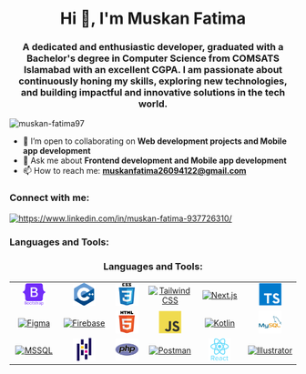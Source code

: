 <h1 align="center">Hi 👋, I'm Muskan Fatima</h1>
<h3 align="center">A dedicated and enthusiastic developer, graduated with a Bachelor's degree in Computer Science from COMSATS Islamabad with an excellent CGPA. I am passionate about continuously honing my skills, exploring new technologies, and building impactful and innovative solutions in the tech world.</h3>

<p align="left"> <img src="https://komarev.com/ghpvc/?username=muskan-fatima97&label=Profile%20views&color=0e75b6&style=flat" alt="muskan-fatima97" /> </p>


- 👯 I’m open to collaborating on **Web development projects and Mobile app development**
- 💬 Ask me about **Frontend development and Mobile app development**
- 📫 How to reach me: **muskanfatima26094122@gmail.com**

<h3 align="left">Connect with me:</h3>
<p align="left">
<a href="https://linkedin.com/in/https://www.linkedin.com/in/muskan-fatima-937726310/" target="blank"><img align="center" src="https://raw.githubusercontent.com/rahuldkjain/github-profile-readme-generator/master/src/images/icons/Social/linked-in-alt.svg" alt="https://www.linkedin.com/in/muskan-fatima-937726310/" height="30" width="40" /></a>
</p>

<h3 align="left">Languages and Tools:</h3>
<h3 align="center">Languages and Tools:</h3>

<div align="center">
  <table>
    <tr>
      <td align="center" width="96">
        <a href="https://getbootstrap.com" target="_blank">
          <img src="https://raw.githubusercontent.com/devicons/devicon/master/icons/bootstrap/bootstrap-plain-wordmark.svg" width="40" height="40" alt="Bootstrap" />
        </a>
      </td>
      <td align="center" width="96">
        <a href="https://www.w3schools.com/cpp/" target="_blank">
          <img src="https://raw.githubusercontent.com/devicons/devicon/master/icons/cplusplus/cplusplus-original.svg" width="40" height="40" alt="C++" />
        </a>
      </td>
      <td align="center" width="96">
        <a href="https://www.w3schools.com/css/" target="_blank">
          <img src="https://raw.githubusercontent.com/devicons/devicon/master/icons/css3/css3-original-wordmark.svg" width="40" height="40" alt="CSS3" />
        </a>
      </td>
      <td align="center" width="96">
        <a href="https://tailwindcss.com/" target="_blank">
          <img src="https://www.vectorlogo.zone/logos/tailwindcss/tailwindcss-icon.svg" width="40" height="40" alt="Tailwind CSS" />
        </a>
      </td>
      <td align="center" width="96">
        <a href="https://nextjs.org/" target="_blank">
          <img src="https://cdn.worldvectorlogo.com/logos/nextjs-2.svg" width="40" height="40" alt="Next.js" />
        </a>
      </td>
      <td align="center" width="96">
        <a href="https://www.typescriptlang.org/" target="_blank">
          <img src="https://raw.githubusercontent.com/devicons/devicon/master/icons/typescript/typescript-original.svg" width="40" height="40" alt="TypeScript" />
        </a>
      </td>
    </tr>
    <tr>
      <td align="center" width="96">
        <a href="https://www.figma.com/" target="_blank">
          <img src="https://www.vectorlogo.zone/logos/figma/figma-icon.svg" width="40" height="40" alt="Figma" />
        </a>
      </td>
      <td align="center" width="96">
        <a href="https://firebase.google.com/" target="_blank">
          <img src="https://www.vectorlogo.zone/logos/firebase/firebase-icon.svg" width="40" height="40" alt="Firebase" />
        </a>
      </td>
      <td align="center" width="96">
        <a href="https://www.w3.org/html/" target="_blank">
          <img src="https://raw.githubusercontent.com/devicons/devicon/master/icons/html5/html5-original-wordmark.svg" width="40" height="40" alt="HTML5" />
        </a>
      </td>
      <td align="center" width="96">
        <a href="https://developer.mozilla.org/en-US/docs/Web/JavaScript" target="_blank">
          <img src="https://raw.githubusercontent.com/devicons/devicon/master/icons/javascript/javascript-original.svg" width="40" height="40" alt="JavaScript" />
        </a>
      </td>
      <td align="center" width="96">
        <a href="https://kotlinlang.org" target="_blank">
          <img src="https://www.vectorlogo.zone/logos/kotlinlang/kotlinlang-icon.svg" width="40" height="40" alt="Kotlin" />
        </a>
      </td>
      <td align="center" width="96">
        <a href="https://www.mysql.com/" target="_blank">
          <img src="https://raw.githubusercontent.com/devicons/devicon/master/icons/mysql/mysql-original-wordmark.svg" width="40" height="40" alt="MySQL" />
        </a>
      </td>
    </tr>
    <tr>
      <td align="center" width="96">
        <a href="https://www.microsoft.com/en-us/sql-server" target="_blank">
          <img src="https://www.svgrepo.com/show/303229/microsoft-sql-server-logo.svg" width="40" height="40" alt="MSSQL" />
        </a>
      </td>
      <td align="center" width="96">
        <a href="https://pandas.pydata.org/" target="_blank">
          <img src="https://raw.githubusercontent.com/devicons/devicon/master/icons/pandas/pandas-original.svg" width="40" height="40" alt="Pandas" />
        </a>
      </td>
      <td align="center" width="96">
        <a href="https://www.php.net" target="_blank">
          <img src="https://raw.githubusercontent.com/devicons/devicon/master/icons/php/php-original.svg" width="40" height="40" alt="PHP" />
        </a>
      </td>
      <td align="center" width="96">
        <a href="https://postman.com" target="_blank">
          <img src="https://www.vectorlogo.zone/logos/getpostman/getpostman-icon.svg" width="40" height="40" alt="Postman" />
        </a>
      </td>
      <td align="center" width="96">
        <a href="https://reactjs.org/" target="_blank">
          <img src="https://raw.githubusercontent.com/devicons/devicon/master/icons/react/react-original-wordmark.svg" width="40" height="40" alt="React" />
        </a>
      </td>
      <td align="center" width="96">
        <a href="https://www.adobe.com/in/products/illustrator.html" target="_blank">
          <img src="https://www.vectorlogo.zone/logos/adobe_illustrator/adobe_illustrator-icon.svg" width="40" height="40" alt="Illustrator" />
        </a>
      </td>
    </tr>
  </table>
</div>

